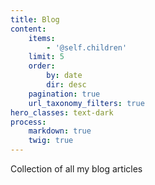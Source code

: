 ```yaml
---
title: Blog
content:
    items:
        - '@self.children'
    limit: 5
    order:
        by: date
        dir: desc
    pagination: true
    url_taxonomy_filters: true
hero_classes: text-dark
process:
    markdown: true
    twig: true
---
```


Collection of all my blog articles